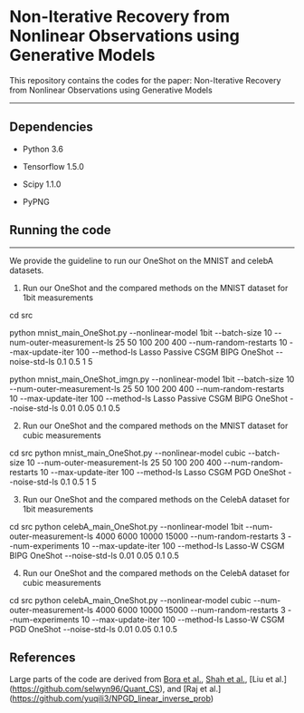 # Non-Iterative Recovery from Nonlinear Observations using Generative Models

This repository contains the codes for the paper: Non-Iterative Recovery from Nonlinear Observations using Generative Models

-------------------------------------------------------------------------------------

## Dependencies

* Python 3.6

* Tensorflow 1.5.0

* Scipy 1.1.0

*  PyPNG

## Running the code

-------------------------------------------------------------------------------------

We provide the guideline to run our OneShot on the MNIST and celebA datasets. 


1) Run our OneShot and the compared methods on the MNIST dataset for 1bit measurements 

cd src

python mnist_main_OneShot.py --nonlinear-model 1bit --batch-size 10 --num-outer-measurement-ls 25 50 100 200 400 --num-random-restarts 10 --max-update-iter 100 --method-ls  Lasso Passive  CSGM BIPG OneShot --noise-std-ls 0.1 0.5  1  5 

python mnist_main_OneShot_imgn.py --nonlinear-model 1bit --batch-size 10 --num-outer-measurement-ls 25 50 100 200 400 --num-random-restarts 10 --max-update-iter 100 --method-ls  Lasso Passive  CSGM BIPG OneShot --noise-std-ls 0.01 0.05 0.1 0.5 

2) Run our OneShot and the compared methods on the MNIST dataset for cubic measurements 

cd src
python mnist_main_OneShot.py --nonlinear-model cubic --batch-size 10 --num-outer-measurement-ls 25 50 100 200 400 --num-random-restarts 10 --max-update-iter 100 --method-ls  Lasso CSGM PGD OneShot --noise-std-ls 0.1 0.5  1  5

3) Run our OneShot and the compared methods on the CelebA dataset for 1bit measurements 

cd src
python celebA_main_OneShot.py    --nonlinear-model 1bit --num-outer-measurement-ls 4000 6000 10000 15000 --num-random-restarts 3 --num-experiments 10 --max-update-iter 100 --method-ls Lasso-W CSGM BIPG OneShot --noise-std-ls 0.01 0.05  0.1  0.5


4) Run our OneShot and the compared methods on the CelebA dataset for cubic measurements 

cd src
python celebA_main_OneShot.py    --nonlinear-model cubic --num-outer-measurement-ls  4000 6000 10000 15000 --num-random-restarts 3 --num-experiments 10 --max-update-iter 100 --method-ls  Lasso-W CSGM PGD OneShot --noise-std-ls 0.01 0.05  0.1  0.5


## References

Large parts of the code are derived from [Bora et al.](https://github.com/AshishBora/csgm), [ Shah et al.](https://github.com/shahviraj/pgdgan), [Liu et al.] (https://github.com/selwyn96/Quant_CS), and [Raj et al.] (https://github.com/yuqili3/NPGD_linear_inverse_prob) 
